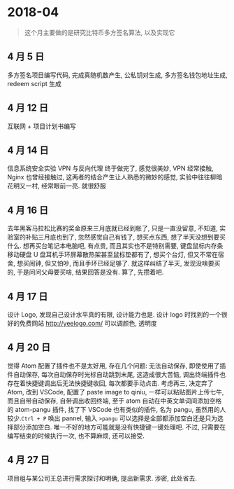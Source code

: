 # 2018-04

> 这个月主要做的是研究比特币多方签名算法, 以及实现它

## 4 月 5 日

多方签名项目编写代码, 完成真随机数产生, 公私钥对生成, 多方签名钱包地址生成, redeem script 生成

## 4 月 12 日

互联网 + 项目计划书编写

## 4 月 14 日

信息系统安全实验 VPN 与反向代理 终于做完了, 感觉很美妙, VPN 经常接触, Nginx 也曾经接触过, 这两者的结合产生让人熟悉的微妙的感觉, 实验中往往柳暗花明又一村, 经常眼前一亮. 就很舒服

## 4 月 16 日

去年黑客马拉松比赛的奖金原来三月底就已经到帐了, 只是一直没留意, 不知道, 实验室的补贴三月底也到了, 忽然感觉自己有钱了, 想买点东西, 想了半天没想到要买什么. 想再买台笔记本电脑吧, 有点贵, 而且其实也不是特别需要, 键盘鼠标内存条移动硬盘 U 盘耳机手环屏幕散热架甚至鼠标垫都有了, 想买个台灯, 但又不常在宿舍, 想买闹钟, 但又怕吵, 而且手环已经足够了. 就这样纠结了半天, 发现没啥要买的, 于是问问父母要买啥, 结果回答是没有. 算了, 先攒着吧.

## 4 月 17 日

设计 Logo, 发现自己设计水平真的有限, 设计能力也是. 设计 logo 时找到的一个很好的免费网站 http://yeelogo.com/ 可以调颜色, 透明度

## 4 月 20 日

觉得 Atom 配置了插件也不是太好用, 存在几个问题: 无法自动保存, 即使使用了插件自动保存, 每次自动保存时光标自动跳到末尾, 这造成很大苦恼, 调出终端插件也存在着快捷键调出后无法快捷键收回, 每次都要手动点击. 考虑再三, 决定弃了 Atom, 改到 VSCode, 配置了 paste image to qiniu, 一样可以粘贴图片上传七牛, 而且自带自动保存, 自带调出收回终端, 至于 atom 自动在中英文单词间添加空格的 atom-pangu 插件, 找了下 VSCode 也有类似的插件, 名为 pangu, 虽然用的人较少.`Ctrl + P` 唤出 pannel, 输入 `>pangu` 可以选择是全部都添加空白还是只为选择部分添加空白. 唯一不好的地方可能就是没有快捷键一键处理吧. 不过, 只需要在编写结束的时候执行一次, 也不算麻烦, 还可以接受.

## 4 月 27 日

项目组与某公司王总进行需求探讨和明确, 提出新需求. 涉密, 此处省去.